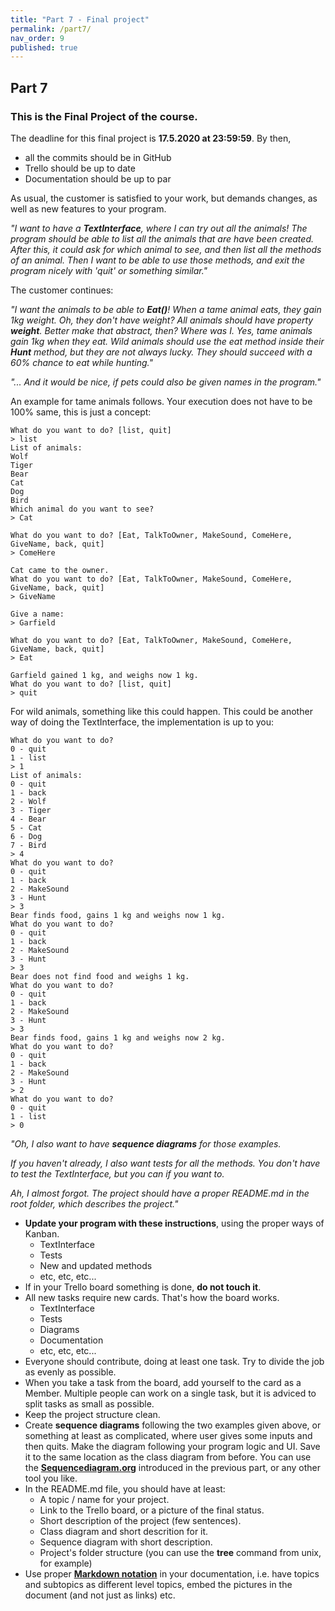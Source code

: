 ```yaml
---
title: "Part 7 - Final project"
permalink: /part7/
nav_order: 9
published: true
---
```


## Part 7

### This is the Final Project of the course.

The deadline for this final project is **17.5.2020 at 23:59:59**. By then, 
* all the commits should be in GitHub
* Trello should be up to date
* Documentation should be up to par

As usual, the customer is satisfied to your work, but demands changes, as well as new features to your program.

*"I want to have a **TextInterface**, where I can try out all the animals! The program should be able to list all the animals that are have been created. After this, it could ask for which animal to see, and then list all the methods of an animal. Then I want to be able to use those methods, and exit the program nicely with 'quit' or something similar."*

The customer continues:

*"I want the animals to be able to **Eat()**! When a tame animal eats, they gain 1kg weight. Oh, they don't have weight? All animals should have property **weight**. Better make that abstract, then? Where was I. Yes, tame animals gain 1kg when they eat. Wild animals should use the eat method inside their **Hunt** method, but they are not always lucky. They should succeed with a 60% chance to eat while hunting."*

*"... And it would be nice, if pets could also be given names in the program."*

An example for tame animals follows. Your execution does not have to be 100% same, this is just a concept:

```console
What do you want to do? [list, quit]
> list
List of animals:
Wolf
Tiger
Bear
Cat
Dog
Bird
Which animal do you want to see?
> Cat

What do you want to do? [Eat, TalkToOwner, MakeSound, ComeHere, GiveName, back, quit]
> ComeHere

Cat came to the owner.
What do you want to do? [Eat, TalkToOwner, MakeSound, ComeHere, GiveName, back, quit]
> GiveName

Give a name:
> Garfield

What do you want to do? [Eat, TalkToOwner, MakeSound, ComeHere, GiveName, back, quit]
> Eat

Garfield gained 1 kg, and weighs now 1 kg.
What do you want to do? [list, quit]
> quit

```

For wild animals, something like this could happen. This could be another way of doing the TextInterface, the implementation is up to you:

```console
What do you want to do?
0 - quit
1 - list
> 1
List of animals:
0 - quit
1 - back
2 - Wolf
3 - Tiger
4 - Bear
5 - Cat
6 - Dog
7 - Bird
> 4
What do you want to do? 
0 - quit
1 - back
2 - MakeSound
3 - Hunt
> 3
Bear finds food, gains 1 kg and weighs now 1 kg.
What do you want to do? 
0 - quit
1 - back
2 - MakeSound
3 - Hunt
> 3
Bear does not find food and weighs 1 kg.
What do you want to do? 
0 - quit
1 - back
2 - MakeSound
3 - Hunt
> 3
Bear finds food, gains 1 kg and weighs now 2 kg.
What do you want to do? 
0 - quit
1 - back
2 - MakeSound
3 - Hunt
> 2
What do you want to do?
0 - quit
1 - list
> 0
```

*"Oh, I also want to have **sequence diagrams** for those examples.*

*If you haven't already, I also want tests for all the methods. You don't have to test the TextInterface, but you can if you want to.*

*Ah, I almost forgot. The project should have a proper README.md in the root folder, which describes the project."*


* **Update your program with these instructions**, using the proper ways of Kanban.
  * TextInterface
  * Tests
  * New and updated methods
  * etc, etc, etc...
* If in your Trello board something is done, **do not touch it**.
* All new tasks require new cards. That's how the board works.
  * TextInterface
  * Tests
  * Diagrams
  * Documentation
  * etc, etc, etc...
* Everyone should contribute, doing at least one task. Try to divide the job as evenly as possible.
* When you take a task from the board, add yourself to the card as a Member. Multiple people can work on a single task, but it is adviced to split tasks as small as possible.
* Keep the project structure clean.
* Create **sequence diagrams** following the two examples given above, or something at least as complicated, where user gives some inputs and then quits. Make the diagram following your program logic and UI. Save it to the same location as the class diagram from before. You can use the [**Sequencediagram.org**](https://sequencediagram.org/) introduced in the previous part, or any other tool you like.
* In the README.md file, you should have at least:
  * A topic / name for your project.
  * Link to the Trello board, or a picture of the final status.
  * Short description of the project (few sentences).
  * Class diagram and short descrition for it.
  * Sequence diagram with short description.
  * Project's folder structure (you can use the **tree** command from unix, for example)
* Use proper [**Markdown notation**](https://github.com/adam-p/markdown-here/wiki/Markdown-Cheatsheet) in your documentation, i.e. have topics and subtopics as different level topics, embed the pictures in the document (and not just as links) etc.
